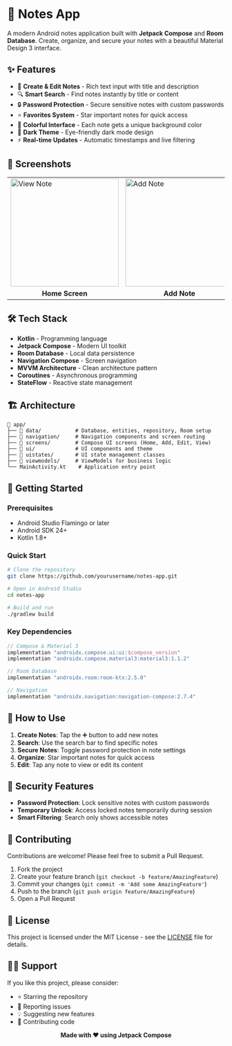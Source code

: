 # 📝 Notes App

A modern Android notes application built with **Jetpack Compose** and **Room Database**. Create, organize, and secure your notes with a beautiful Material Design 3 interface.

## ✨ Features

- 📝 **Create & Edit Notes** - Rich text input with title and description
- 🔍 **Smart Search** - Find notes instantly by title or content
- 🔒 **Password Protection** - Secure sensitive notes with custom passwords
- ⭐ **Favorites System** - Star important notes for quick access
- 🎨 **Colorful Interface** - Each note gets a unique background color
- 🌙 **Dark Theme** - Eye-friendly dark mode design
- ⚡ **Real-time Updates** - Automatic timestamps and live filtering

## 📱 Screenshots

<table>
  <tr>
    <td>
      <img src="https://github.com/user-attachments/assets/b980d0a9-2bef-41df-9c30-4a325dc4a876" 
           alt="View Note" width="250" />
    </td>
    <td>
      <img src="https://github.com/user-attachments/assets/7c9a91ed-e898-4726-b3bc-2f67ba0e971a" 
           alt="Add Note" width="250" />
    </td>
    <td>
      <img src="https://github.com/user-attachments/assets/c5c29f61-23c6-44a2-8c04-5d57ab6b2ac0" 
           alt="Home Screen" width="250" />
    </td>
    
    
  </tr>
  <tr>
    <td align="center"><b>Home Screen</b></td>
    <td align="center"><b>Add Note</b></td>
    <td align="center"><b>Locked Note</b></td>
  </tr>
</table>

## 🛠️ Tech Stack

- **Kotlin** - Programming language
- **Jetpack Compose** - Modern UI toolkit
- **Room Database** - Local data persistence
- **Navigation Compose** - Screen navigation
- **MVVM Architecture** - Clean architecture pattern
- **Coroutines** - Asynchronous programming
- **StateFlow** - Reactive state management

## 🏗️ Architecture

```
📁 app/
├── 📁 data/           # Database, entities, repository, Room setup
├── 📁 navigation/     # Navigation components and screen routing
├── 📁 screens/        # Compose UI screens (Home, Add, Edit, View)
├── 📁 ui/             # UI components and theme
├── 📁 uistates/       # UI state management classes
├── 📁 viewmodels/     # ViewModels for business logic
└── MainActivity.kt    # Application entry point
```

## 🚀 Getting Started

### Prerequisites
- Android Studio Flamingo or later
- Android SDK 24+
- Kotlin 1.8+

### Quick Start
```bash
# Clone the repository
git clone https://github.com/yourusername/notes-app.git

# Open in Android Studio
cd notes-app

# Build and run
./gradlew build
```

### Key Dependencies
```kotlin
// Compose & Material 3
implementation "androidx.compose.ui:ui:$compose_version"
implementation "androidx.compose.material3:material3:1.1.2"

// Room Database
implementation "androidx.room:room-ktx:2.5.0"

// Navigation
implementation "androidx.navigation:navigation-compose:2.7.4"
```

## 📖 How to Use

1. **Create Notes**: Tap the ➕ button to add new notes
2. **Search**: Use the search bar to find specific notes
3. **Secure Notes**: Toggle password protection in note settings
4. **Organize**: Star important notes for quick access
5. **Edit**: Tap any note to view or edit its content

## 🔐 Security Features

- **Password Protection**: Lock sensitive notes with custom passwords
- **Temporary Unlock**: Access locked notes temporarily during session
- **Smart Filtering**: Search only shows accessible notes

## 🤝 Contributing

Contributions are welcome! Please feel free to submit a Pull Request.

1. Fork the project
2. Create your feature branch (`git checkout -b feature/AmazingFeature`)
3. Commit your changes (`git commit -m 'Add some AmazingFeature'`)
4. Push to the branch (`git push origin feature/AmazingFeature`)
5. Open a Pull Request



## 📄 License

This project is licensed under the MIT License - see the [LICENSE](LICENSE) file for details.

## 🙋‍♂️ Support

If you like this project, please consider:
- ⭐ Starring the repository
- 🐛 Reporting issues
- 💡 Suggesting new features
- 🤝 Contributing code


<div align="center">
  <b>Made with ❤️ using Jetpack Compose</b>
</div>

